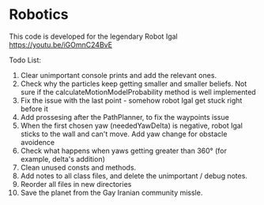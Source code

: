 # Robotics
This code is developed for the legendary Robot Igal
https://youtu.be/iGOmnC24BvE

Todo List:
  1. Clear unimportant console prints and add the relevant ones.
  2. Check why the particles keep getting smaller and smaller beliefs.
     Not sure if the calculateMotionModelProbability method is well implemented
  3. Fix the issue with the last point - somehow robot Igal get stuck right before it
  4. Add prossesing after the PathPlanner, to fix the waypoints issue
  5. When the first chosen yaw (neededYawDelta) is negative, robot Igal sticks to the wall and can't move.
     Add yaw change for obstacle avoidence
  6. Check what happens when yaws getting greater than 360° (for example, delta's addition)
  7. Clean unused consts and methods.
  8. Add notes to all class files, and delete the unimportant / debug notes.
  9. Reorder all files in new directories
  10. Save the planet from the Gay Iranian community missle.
